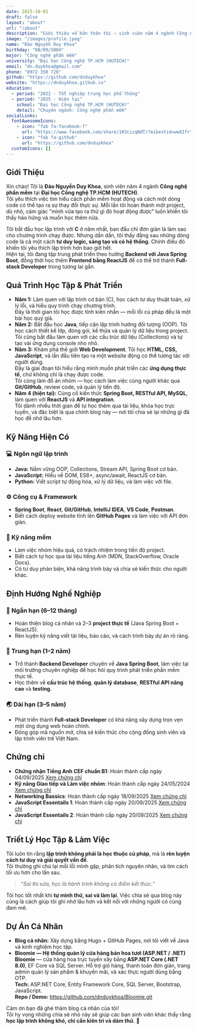 ```yaml
---
date: 2025-10-01
draft: false
layout: "about"
url: "/about"
description: "Giới thiệu về bản thân tôi – sinh viên năm 4 ngành Công nghệ phần mềm."
image: "/images/profile.jpeg"
name: "Đào Nguyễn Duy Khoa"
birthday: "08/09/2004"
major: "Công nghệ phần mềm"
university: "Đại học Công nghệ TP.HCM (HUTECH)"
email: "dn.duykhoa@gmail.com"
phone: "0972 350 720"
github: "https://github.com/dnduykhoa"
website: "https://dnduykhoa.github.io"
education:
  - period: "2022 - Tốt nghiệp trung học phổ thông"
  - period: "2025 - Hiện tại"
    school: "Đại học Công nghệ TP.HCM (HUTECH)"
    detail: "Chuyên ngành: Công nghệ phần mềm"
socialLinks:
  fontAwesomeIcons:
    - icon: "fab fa-facebook-f"
      url: "https://www.facebook.com/share/1R3cizqNdT/?mibextid=wwXIfr"
    - icon: "fab fa-github"
      url: "https://github.com/dnduykhoa"
  customIcons: []
---
```


## Giới Thiệu
Xin chào! Tôi là **Đào Nguyễn Duy Khoa**, sinh viên năm 4 ngành **Công nghệ phần mềm** tại **Đại học Công nghệ TP.HCM (HUTECH)**.  
Tôi yêu thích việc tìm hiểu cách phần mềm hoạt động và cách một dòng code có thể tạo ra sự thay đổi thực sự. Mỗi lần tôi hoàn thành một project, dù nhỏ, cảm giác "mình vừa tạo ra thứ gì đó hoạt động được" luôn khiến tôi thấy hào hứng và muốn học thêm nữa.

Tôi bắt đầu học lập trình với **C** ở năm nhất, ban đầu chỉ đơn giản là làm sao cho chương trình chạy được. Nhưng dần dần, tôi thấy đằng sau những dòng code là cả một cách **tư duy logic, sáng tạo và có hệ thống**. Chính điều đó khiến tôi yêu thích lập trình hơn bao giờ hết.  
Hiện tại, tôi đang tập trung phát triển theo hướng **Backend với Java Spring Boot**, đồng thời học thêm **Frontend bằng ReactJS** để có thể trở thành **Full-stack Developer** trong tương lai gần.


## Quá Trình Học Tập & Phát Triển
- **Năm 1:** Làm quen với lập trình cơ bản (C), học cách tư duy thuật toán, xử lý lỗi, và hiểu quy trình chạy chương trình.  
  Đây là thời gian tôi học được tính kiên nhẫn — mỗi lỗi cú pháp đều là một bài học quý giá.
- **Năm 2:** Bắt đầu học **Java**, tiếp cận lập trình hướng đối tượng (OOP). Tôi học cách thiết kế lớp, đóng gói, kế thừa và quản lý dữ liệu trong project.  
  Tôi cũng bắt đầu làm quen với các cấu trúc dữ liệu (Collections) và tự tạo vài ứng dụng console nho nhỏ.  
- **Năm 3:** Khám phá thế giới **Web Development**. Tôi học **HTML, CSS, JavaScript**, và lần đầu tiên tạo ra một website động có thể tương tác với người dùng.  
  Đây là giai đoạn tôi hiểu rằng mình muốn phát triển các **ứng dụng thực tế**, chứ không chỉ là chạy được code.  
  Tôi cũng làm đồ án nhóm — học cách làm việc cùng người khác qua **Git/GitHub**, review code, và quản lý tiến độ.
- **Năm 4 (hiện tại):** Củng cố kiến thức **Spring Boot, RESTful API, MySQL**, làm quen với **ReactJS** và **API integration**.  
  Tôi dành nhiều thời gian để tự học thêm qua tài liệu, khóa học trực tuyến, và đặc biệt là qua chính blog này — nơi tôi chia sẻ lại những gì đã học để nhớ lâu hơn.


## Kỹ Năng Hiện Có

### 💻 Ngôn ngữ lập trình
- **Java:** Nắm vững OOP, Collections, Stream API, Spring Boot cơ bản.  
- **JavaScript:** Hiểu về DOM, ES6+, async/await, ReactJS cơ bản.  
- **Python:** Viết script tự động hóa, xử lý dữ liệu, và làm việc với file.

### ⚙️ Công cụ & Framework
- **Spring Boot**, **React**, **Git/GitHub**, **IntelliJ IDEA**, **VS Code**, **Postman**.  
- Biết cách deploy website tĩnh lên **GitHub Pages** và làm việc với API đơn giản.  

### 🌱 Kỹ năng mềm
- Làm việc nhóm hiệu quả, có trách nhiệm trong tiến độ project.  
- Biết cách tự học qua tài liệu tiếng Anh (MDN, StackOverflow, Oracle Docs).  
- Có tư duy phản biện, khả năng trình bày và chia sẻ kiến thức cho người khác.


## Định Hướng Nghề Nghiệp

### 🎯 Ngắn hạn (6–12 tháng)
- Hoàn thiện blog cá nhân và 2–3 **project thực tế** (Java Spring Boot + ReactJS).  
- Rèn luyện kỹ năng viết tài liệu, báo cáo, và cách trình bày dự án rõ ràng.

### 🚀 Trung hạn (1–2 năm)
- Trở thành **Backend Developer** chuyên về **Java Spring Boot**, làm việc tại môi trường chuyên nghiệp để học hỏi quy trình phát triển phần mềm thực tế.  
- Học thêm về **cấu trúc hệ thống**, **quản lý database**, **RESTful API nâng cao** và **testing**.

### 🌏 Dài hạn (3–5 năm)
- Phát triển thành **Full-stack Developer** có khả năng xây dựng trọn vẹn một ứng dụng web hoàn chỉnh.  
- Đóng góp mã nguồn mở, chia sẻ kiến thức cho cộng đồng sinh viên và lập trình viên trẻ Việt Nam.  

## Chứng chỉ
- **Chứng nhận Tiếng Anh CEF chuẩn B1**: Hoàn thành cấp ngày 04/09/2025 [Xem chứng chỉ](/pdf/EnglishB1.pdf)
- **Kỹ năng Giao tiếp và Làm việc nhóm**: Hoàn thành cấp ngày 24/05/2024 [Xem chứng chỉ](/pdf/Communication_Teamwork.pdf)
- **Networking Bassics**: Hoàn thành cấp ngày 18/09/2025 [Xem chứng chỉ](/pdf/NetworkingBasics.pdf)
- **JavaScript Essentails 1**: Hoàn thành cấp ngày 20/09/2025 [Xem chứng chỉ](/pdf/JavaScriptEssentials1.pdf)
- **JavaScript Essentails 2**: Hoàn thành cấp ngày 20/09/2025 [Xem chứng chỉ](/pdf/JavaScriptEssentials2.pdf)

## Triết Lý Học Tập & Làm Việc
Tôi luôn tin rằng **lập trình không phải là học thuộc cú pháp**, mà là **rèn luyện cách tư duy và giải quyết vấn đề**.  
Tôi thường ghi chú lại mỗi lỗi mình gặp, phân tích nguyên nhân, và tìm cách tối ưu hơn cho lần sau.

> *“Sai thì sửa, học là hành trình không có điểm kết thúc.”*

Tôi học tốt nhất khi **tự mình thử, sai và làm lại**. Việc chia sẻ qua blog này cũng là cách giúp tôi ghi nhớ lâu hơn và kết nối với những người có cùng đam mê.


## Dự Án Cá Nhân 

- **Blog cá nhân:** Xây dựng bằng Hugo + GitHub Pages, nơi tôi viết về Java và kinh nghiệm học tập.  
- **Bloomie — Hệ thống quản lý cửa hàng bán hoa tươi (ASP.NET / .NET)** 
**Bloomie** — cửa hàng hoa trực tuyến xây bằng **ASP.NET Core (.NET 8.0)**, EF Core và SQL Server. Hỗ trợ giỏ hàng, thanh toán đơn giản, trang admin quản lý sản phẩm & khuyến mãi, và xác thực người dùng bằng OTP.  
**Tech:** ASP.NET Core, Entity Framework Core, SQL Server, Bootstrap, JavaScript.  
**Repo / Demo:** https://github.com/dnduykhoa/Bloomie.git 


Cảm ơn bạn đã ghé thăm blog cá nhân của tôi!  
Tôi hy vọng những chia sẻ nhỏ này sẽ giúp các bạn sinh viên khác thấy rằng **học lập trình không khó, chỉ cần kiên trì và dám thử.** 🚀